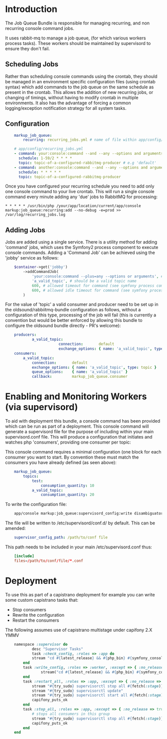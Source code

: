 Introduction
============

The Job Queue Bundle is responsible for managing recurring, and non recurring console command jobs.

It uses rabbit-mq to manage a job queue, (for which various workers process tasks).
These workers should be maintained by supervisord to ensure they don't fail.


Scheduling Jobs
---------------

Rather than scheduling console commands using the crontab, they should be managed in an environment specific configuration files (using crontab syntax) which add commands to the job queue on the same schedule as present in the crontab. This allows the addition of new recurring jobs, or changing of timings, without having to modify crontab in multiple environments. It also has the advantage of forcing a common logging/exception notification strategy for all system tasks.


Configuration
-------------

```yml
	markup_job_queue:
	    recurring: recurring_jobs.yml # name of file within app/config/
```

```yml
	# app/config/recurring_jobs.yml
	- command: your:console:command --and --any --options and arguments
	  schedule: 1-59/2 * * * *
	  topic: topic-of-a-configured-rabbitmq-producer # e.g 'default'
	- command: another:console:command --and --any --options and arguments
	  schedule: * * * * *
	  topic: topic-of-a-configured-rabbitmq-producer
```

Once you have configured your recurring schedule you need to add only one console command to your live crontab. This will run a single console command every minute adding any 'due' jobs to RabbitMQ for processing:

```vim
* * * * * /usr/bin/php /your/app/location/current/app/console markup:job_queue:recurring:add --no-debug -e=prod >> /var/log/recurring_jobs.log
```

Adding Jobs
-----------

Jobs are added using a single service. There is a utility method for adding 'command' jobs, which uses the Symfony2 process component to execute console commands. Adding a 'Command Job' can be achieved using the 'jobby' service as follows:

```php
	$container->get('jobby')
		->addCommandJob(
			'your:console:command --plus=any --options or arguments', #this needs to be a valid command
			'a_valid_topic', # should be a valid topic name
			600, # allowed timeout for command (see symfony process component documentation)
			600, # allowed idle timeout for command (see symfony process component documentation)
		)
```

For the value of 'topic' a valid consumer and producer need to be set up in the oldsound/rabbiitmq-bundle configuration as follows, without a configuration of this type, processing of the job will fail (this is currently a convention but would be better enforced by allowing this bundle to configure the oldsound bundle directly - PR's welcome):

```yml
	producers:
	        a_valid_topic:
                        connection:       default
                        exchange_options: { name: 'a_valid_topic', type: topic }
	consumers:
		a_valid_topic:
			connection:       default
			exchange_options: { name: 'a_valid_topic', type: topic }
			queue_options:    { name: 'a_valid_topic' }
			callback:         markup_job_queue.consumer
```

Enabling and Monitoring Workers (via supervisord)
================

To aid with deployment this bundle, a console command has been provided which can be run as part of a deployment. This console command will generate a supervisord file for the purpose of including within your main supervisord.conf file. This will produce a configuration that initiates and watches php 'consumers', providing one consumer per topic:


This console command requires a minimal configuration (one block for each consumer you want to start. By convention these must match the consumers you have already defined (as seen above):

```yml
	markup_job_queue:
		topics:
			test:
				consumption_quantity: 10
			a_valid_topic:
				consumption_quantity: 20
```

To write the configuration file:

```bash
	app/console markup:job_queue:supervisord_config:write disambiguator
```

The file will be written to /etc/supervisord/conf.d/ by default. This can be amended:
```yml
	supervisor_config_path: /path/to/conf file
```
This path needs to be included in your main /etc/supervisord.conf thus:
```conf
	[include]
	files=/path/to/conf/file/*.conf
```

Deployment
================
To use this as part of a capistrano deployment for example you can write some custom capistrano tasks that:

- Stop consumers
- Rewrite the configuration
- Restart the consumers

The following assumes use of capistrano multistage under capifony 2.X YMMV
```ruby
	namespace :supervisor do
    		desc "Supervisor Tasks"
	    	task :check_config, :roles => :app do
			stream "cd #{latest_release} && #{php_bin} #{symfony_console} markup:job_queue:recurring:check --env=#{symfony_env}"
		end
		task :write_config, :roles => :worker, :except => { :no_release => true } do
		        stream("cd #{latest_release} && #{php_bin} #{symfony_console} markup:job_queue:supervisord_config:write #{fetch(:stage)} --env=#{symfony_env_prod};")
		end
		task :restart_all, :roles => :app, :except => { :no_release => true } do
			stream "#{try_sudo} supervisorctl stop all #{fetch(:stage)}:*"
			stream "#{try_sudo} supervisorctl update"
			stream "#{try_sudo} supervisorctl start all #{fetch(:stage)}:*"
			capifony_puts_ok
		end
		task :stop_all, :roles => :app, :except => { :no_release => true } do
			# stops all consumers in this group
			stream "#{try_sudo} supervisorctl stop all #{fetch(:stage)}:*"
			capifony_puts_ok
		end
	end
	
```
